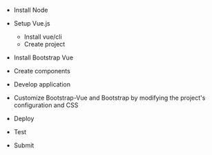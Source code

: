 <!-- Developer Test:
Home & Pricing Pages
Contents:
Front-end Developer Exercise
Screenshots Provided
Starter Code

Front-end Developer Exercise

Objective
Update homepage and build a brand new pricing page that will allow users to choose a pricing plan.
Requirements
Fork this repository and submit your finished work as a pull request.
Homepage
Provide a visual representation as to what the current active page is being viewed within the navigation links.
Reduce the size of the website title, Company Inc. on smaller viewports.
Pricing Page
Create a PricingCard component in a components directory to match visual style of screenshots provided within static directory.
Utilize Vuex store for PricingCard data.
Create a series of PricingCard components that display all options.
Create single globally accessible modal and display when new PricingCard is chosen.
Update chosen plan globally within Vuex.
Stack pricing cards vertically on smaller viewports to match visual style of screenshots provided.
Success Criteria
The markup should be semantic and accessible.
The design should match screenshots provided.
No additional external libraries or plugins should be installed.
Bonus Create a standalone stylesheet within the overall framework that provides a dark mode that can be optionally toggled with a UI component
Tips
Feel free to utilize as much of Boostrap Vue as desired
Example was scaffolded using Node 14.18


Starter Code


PricingCard.vue

<template></template>

<script>
export default {
  name: 'PricingCard',
  props: {},
  computed: {},
  methods: {},
};
</script>


index.vue
<template>
  <div>
    <h4>Welcome to our website</h4>
    <p>
      Lorem ipsum dolor sit amet consectetur adipisicing elit. Pariatur mollitia
      exercitationem autem eveniet neque eos placeat porro tempora, sit suscipit
      sint labore laudantium inventore iste maxime dolorem quas, minus ducimus?
    </p>
  </div>
</template>

<script>
export default {
  name: "Homepage",
  layout: "default",
};
</script>


pricing.vue
<template>
  <b-container class="text-center">
    <b-row>
      <b-col class="mt-5">
        <h1>Pricing</h1>
      </b-col>
    </b-row>
    <b-row class="justify-content-center">
      <b-col md="8">
        <p>
          Lorem ipsum dolor sit amet consectetur, adipisicing elit. Explicabo,
          tenetur. Eius, fugit quidem tempore, quia officia impedit possimus
          officiis doloremque autem illum reiciendis libero dignissimos
          repellendus dolores veniam error odit!
        </p>
      </b-col>
    </b-row>
  </b-container>
</template>

<script>
export default {
  name: 'Pricing',
  layout: 'default',
  computed: {},
};
</script>

<style lang="scss" scoped>
p {
  color: #6c757d;
  font-size: 1.25rem;
}
</style> -->

- Install Node
- Setup Vue.js
  - Install vue/cli
  - Create project
- Install Bootstrap Vue

- Create components
- Develop application
- Customize Bootstrap-Vue and Bootstrap by modifying the project's configuration and CSS
- Deploy
- Test
- Submit


<!-- NEXT STEPS 

Create Components:

Create Vue components and use Bootstrap-Vue components in them. You can create components by running:
-  code
vue generate component ComponentName
Develop:

Start developing your Vue.js application by writing code in your components and views. You can find a list of available Bootstrap-Vue components in the documentation: https://bootstrap-vue.org/docs/components
Run Your Project:

Use the Vue CLI to serve your project for development:
arduino
-  code
npm run serve
Open in Browser:

Open your web browser and access the development server at http://localhost:8080 or the address provided in your terminal.
Customization:

Customize Bootstrap-Vue and Bootstrap by modifying the project's configuration and CSS.
Build for Production:

When you're ready to deploy your project, build it using the following command:
arduino
-  code
npm run build
This will generate a dist directory with the production-ready files that you can deploy to a web server.

 -->